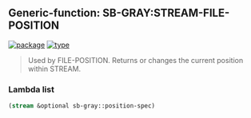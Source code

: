## Generic-function: SB-GRAY:STREAM-FILE-POSITION
[![package](https://img.shields.io/badge/Package-SB--GRAY-5f9ea0.svg?style=social&colorA=999999)](../) [![type](https://img.shields.io/badge/Type-Generic--Function-5f9ea0.svg?style=social&colorA=999999)](../#generic-function) 

> Used by FILE-POSITION. Returns or changes the current position within STREAM.

### Lambda list
```cl
(stream &optional sb-gray::position-spec)
```
